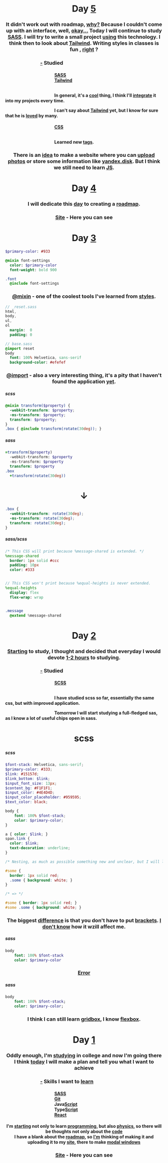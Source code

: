 <div align="center">
   <h1>
      <a>Day</a>
      <a href="-" target="_blank">5</a>
   </h1>
   <h3>
      <a>It didn't work out with roadmap, <a href="">why?</a> Because I couldn't come up with an interface, well, <a href="">okay...</a> Today I will continue to study <a href="">SASS</a>. I will 	try to write a small project <a href="">using</a> this technology. I think then to look about <a href="">Tailwind</a>. Writing styles in classes is fun , <a href="">right</a> ?</a>
   </h3>
   </h3>
   <h3 align="left">      ⠀⠀⠀⠀⠀⠀⠀⠀⠀
      <a href="-" target="_blank">-</a> Studied
   </h3>
   <h4 align="left">
      <div>            ⠀⠀⠀⠀⠀⠀⠀⠀⠀⠀⠀⠀⠀⠀⠀
         <a href="-" target="_blank">SASS</a>
      </div>
	<div>            ⠀⠀⠀⠀⠀⠀⠀⠀⠀⠀⠀⠀⠀⠀⠀
         <a href="-" target="_blank">Tailwind</a>
      </div>
      <div>            ⠀⠀⠀⠀⠀⠀⠀⠀⠀⠀⠀⠀⠀⠀⠀
         <p>            ⠀⠀⠀⠀⠀⠀⠀⠀⠀⠀⠀⠀⠀⠀⠀
           In general, it's a <a href="">cool</a> thing, I think I'll <a href="">integrate</a> it into my projects every time.
	   <div>            ⠀⠀⠀⠀⠀⠀⠀⠀⠀⠀⠀⠀⠀⠀⠀
		I can't say about <a href="">Tailwind</a> yet, but I know for sure that he is <a href="">loved</a> by many.
	   </div>
         </p>
       </div>
     </h4>
   <h4 align="left">
      <div>            ⠀⠀⠀⠀⠀⠀⠀⠀⠀⠀⠀⠀⠀⠀⠀
         <a href="-" target="_blank">CSS</a>
      </div>
      <div>            ⠀⠀⠀⠀⠀⠀⠀⠀⠀⠀⠀⠀⠀⠀⠀
         <p>            ⠀⠀⠀⠀⠀⠀⠀⠀⠀⠀⠀⠀⠀⠀⠀
           Learned new <a href="">tags</a>.
         </p>
       </div>
     </h4>
	<h3>
          <div>
          	There is an <a href="">idea</a> to make a website where you can <a href="">upload photos</a> or store some information like <a href="">yandex.disk</a>. But I think we still need to learn <a href="">JS</a>.
          </div>
	</h3>
</div>


<div align="center">
   <h1>
      <a>Day</a>
      <a href="-" target="_blank">4</a>
   </h1>
   <h3>
      <a>I will dedicate this <a href="">day</a> to creating a <a href="">roadmap</a>.</a>
   </h3>
   <div>
      <h3>
         <a href="-" target="_blank">Site</a> - Here you can see
      </h3>
   </div>
</div>


<div align="center">
   <h1>
      <a>Day</a>
      <a href="-" target="_blank">3</a>
   </h1>
</div>

```sass
$primary-color: #933

@mixin font-settings
  color: $primary-color
  font-weight: bold 900

.font
  @include font-settings

```

<div align="center">
   <h3>
      <a><a href="">@mixin</a> - one of the coolest tools I've learned from <a href="">styles</a>.</a>
   </h3>
</div>

```sass
// _reset.sass
html,
body,
ul,
ol
  margin:  0
  padding: 0

// base.sass
@import reset
body
  font: 100% Helvetica, sans-serif
  background-color: #efefef

```

<div align="center">
   <h3>
      <a><a href="">@import</a> - also a very interesting thing, it's a pity that I haven't found the application <a href="">yet</a>.</a>
   </h3>
</div>

<h5>scss</h5>

```scss
@mixin transform($property) {
  -webkit-transform: $property;
  -ms-transform: $property;
  transform: $property;
}
.box { @include transform(rotate(30deg)); }
```

<h5>sass</h5>

```sass
=transform($property)
  -webkit-transform: $property
  -ms-transform: $property
  transform: $property
.box
  +transform(rotate(30deg))
```

<div align="center">
   <h1>
     ↓
   </h1>
</div>

```css
.box {
  -webkit-transform: rotate(30deg);
  -ms-transform: rotate(30deg);
  transform: rotate(30deg);
}

```

<h5>sass/scss</h5>

```sass
/* This CSS will print because %message-shared is extended. */
%message-shared
  border: 1px solid #ccc
  padding: 10px
  color: #333


// This CSS won't print because %equal-heights is never extended.
%equal-heights
  display: flex
  flex-wrap: wrap


.message
  @extend %message-shared
```

<div align="center">
   <h1>
    <a>Day</a>
    <a href="-" target="_blank">2</a>
   </h1>
   <h3>
     <div>
       <a href="">Starting</a> to study, I thought and decided that everyday I would devote <a href="">1-2 hours</a> to studying.
     </div>
   </h3>
   <h3 align="left">      ⠀⠀⠀⠀⠀⠀⠀⠀⠀
      <a href="-" target="_blank">-</a> Studied
   </h3>
   <h4 align="left">
      <div>            ⠀⠀⠀⠀⠀⠀⠀⠀⠀⠀⠀⠀⠀⠀⠀
         <a href="-" target="_blank">SCSS</a>
      </div>
      <div>            ⠀⠀⠀⠀⠀⠀⠀⠀⠀⠀⠀⠀⠀⠀⠀
         <p>            ⠀⠀⠀⠀⠀⠀⠀⠀⠀⠀⠀⠀⠀⠀⠀
            I have studied scss so far, essentially the same css, but with improved application.
            <div>            ⠀⠀⠀⠀⠀⠀⠀⠀⠀⠀⠀⠀⠀⠀⠀
               Tomorrow I will start studying a full-fledged sas, as I know a lot of useful chips open in sass.
            </div>
         </p>
      </h4>
   </div>

<h1 align="center">scss</h1>

<h5>scss</h5>

```scss
$font-stack: Helvetica, sans-serif;
$primary-color: #333;
$link: #15157d;
$link_bottom: $link;
$input_font_size: 13px;
$content_bg: #F1F1F1;
$input_color: #4E4D4D;
$input_color_placeholder: #959595;
$text_color: black;

body {
	font: 100% $font-stack;
	color: $primary-color;
}

a { color: $link; }
span.link {
  color: $link;
  text-decoration: underline; 
}

/* Nesting, as much as possible something new and unclear, but I will look and put it into practice. */

#some {
  border: 1px solid red;
  .some { background: white; }
}

/* => */

#some { border: 1px solid red; }
#some .some { background: white; }
```

<h3 align="center">The biggest <a href="-" target="_blank">difference</a> is that you don't have to put <a href="-" target="_blank">brackets</a>. <a href="-" target="_blank">I don't know</a> how it wzill <ahref="-" target="_blank">affect me</a>.</h3>

<h5>sass</h5>

```sass
body 
	font: 100% $font-stack
	color: $primary-color

```

<h3 align="center"><a href="-" target="_blank">Error</a></h3>

<h5>sass</h5>

```sass
body
	font: 100% $font-stack;
	color: $primary-color;
```

   <h3 align="center">
     <div>
       <a>I think I can still learn <a href="">gridbox</a>, I know <a href="">flexbox</a>.
     </div>
   </h3>


<div align="center">
      <h1>
         <a>Day</a>
         <a href="-" target="_blank">1</a>
      </h1>
      <h3>
       <div>
          Oddly enough, I'm <a href="-" target="_blank">studying</a> in college and now I'm going there
        </div>
        <div>
          I think <a href="-" target="_blank">today</a> I will make a plan and tell you what I want to achieve
        </div>
       </h3>
      <h3 align="left">      ⠀⠀⠀⠀⠀⠀⠀⠀⠀
         <a href="-" target="_blank">-</a> Skills I want to <a href="-" target="_blank">learn</a>
      </h3>
      <h4 align="left">
         <div>            ⠀⠀⠀⠀⠀⠀⠀⠀⠀⠀⠀⠀⠀⠀⠀
            <a href="-" target="_blank">SASS</a>
         </div>
         <div>            ⠀⠀⠀⠀⠀⠀⠀⠀⠀⠀⠀⠀⠀⠀⠀
            <a href="-" target="_blank">Git</a>
         </div>
         <div>            ⠀⠀⠀⠀⠀⠀⠀⠀⠀⠀⠀⠀⠀⠀⠀
            Java<a href="-" target="_blank">Script</a>
         </div>
         <div>            ⠀⠀⠀⠀⠀⠀⠀⠀⠀⠀⠀⠀⠀⠀⠀
            Type<a href="-" target="_blank">Script</a>
         </div>
         <div>            ⠀⠀⠀⠀⠀⠀⠀⠀⠀⠀⠀⠀⠀⠀⠀
            <a href="-" target="_blank">React</a>
         </div>
      </h4>
      <h4>
         <a>
            I'm <a href="-" target="_blank">starting</a> not only to learn <a href="-" target="_blank">programming</a>, 
            but also <a href="-" target="_blank">physics</a>, so there will be thoughts not only about the <a href="-" target="_blank">code</a>
         </a>
         <div>
            I have a blank about the <a href="-" target="_blank">roadmap</a>, so <a href="-" target="_blank">
            I'm</a> thinking of making it and uploading it to my <a href="-" target="_blank">site</a>, there to make <a href="-" target="_blank">modal windows</a>
         </div>
      </h4>
      <h3>
         <a href="-" target="_blank">Site</a> - Here you can see
      </h3>
</div>
